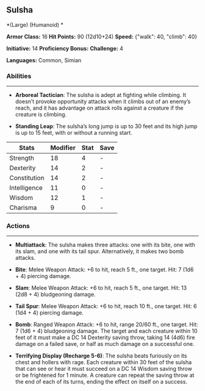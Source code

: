 ## Sulsha
*(Large) (Humanoid) *

**Armor Class:** 16
**Hit Points:** 90 (12d10+24)
**Speed:** {"walk": 40, "climb": 40}

**Initiative:** 14
**Proficiency Bonus:**
**Challenge:** 4

**Languages:** Common, Simian

### Abilities
 --- 
- **Arboreal Tactician**: The sulsha is adept at fighting while climbing. It doesn’t provoke opportunity attacks when it climbs out of an enemy’s reach, and it has advantage on attack rolls against a creature if the creature is climbing.

- **Standing Leap**: The sulsha’s long jump is up to 30 feet and its high jump is up to 15 feet, with or without a running start.



| Stats | Modifier | Stat | Save
| ---- | ---- | ---- | ---- |
| Strength | 18 | 4 | - |
| Dexterity | 14 | 2 | - |
| Constitution | 14 | 2 | - |
| Intelligence | 11 | 0 | - |
| Wisdom | 12 | 1 | - |
| Charisma | 9 | 0 | - |

### Actions
 --- 
- **Multiattack**: The sulsha makes three attacks: one with its bite, one with its slam, and one with its tail spur. Alternatively, it makes two bomb attacks.

- **Bite**: Melee Weapon Attack: +6 to hit, reach 5 ft., one target. Hit: 7 (1d6 + 4) piercing damage.

- **Slam**: Melee Weapon Attack: +6 to hit, reach 5 ft., one target. Hit: 13 (2d8 + 4) bludgeoning damage.

- **Tail Spur**: Melee Weapon Attack: +6 to hit, reach 10 ft., one target. Hit: 6 (1d4 + 4) piercing damage.

- **Bomb**: Ranged Weapon Attack: +6 to hit, range 20/60 ft., one target. Hit: 7 (1d6 + 4) bludgeoning damage. The target and each creature within 10 feet of it must make a DC 14 Dexterity saving throw, taking 14 (4d6) fire damage on a failed save, or half as much damage on a successful one.

- **Terrifying Display (Recharge 5-6)**: The sulsha beats furiously on its chest and hollers with rage. Each creature within 30 feet of the sulsha that can see or hear it must succeed on a DC 14 Wisdom saving throw or be frightened for 1 minute. A creature can repeat the saving throw at the end of each of its turns, ending the effect on itself on a success.

